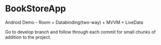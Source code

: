 # BookStoreApp
Android Demo - Room + Databinding(two-way) + MVVM + LiveData

Go to develop branch and follow through each commit for small chunks of addition to the project.
